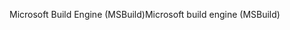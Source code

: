 <span data-ttu-id="c562f-101">Microsoft Build Engine (MSBuild)</span><span class="sxs-lookup"><span data-stu-id="c562f-101">Microsoft build engine (MSBuild)</span></span>